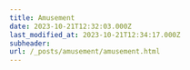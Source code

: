 ```yaml
---
title: Amusement
date: 2023-10-21T12:32:03.000Z
last_modified_at: 2023-10-21T12:34:17.000Z
subheader: 
url: /_posts/amusement/amusement.html
---
```



